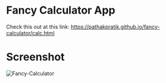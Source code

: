 
# Fancy Calculator App
Check this out at this link: https://pathakpratik.github.io/fancy-calculator/calc.html

# Screenshot
![Fancy-Calculator](https://user-images.githubusercontent.com/17859354/115686766-2dd06580-a377-11eb-9780-d490b592539c.png)
